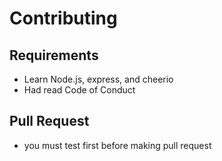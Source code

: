 # Contributing

## Requirements
- Learn Node.js, express, and cheerio
- Had read Code of Conduct

## Pull Request
- you must test first before making pull request
